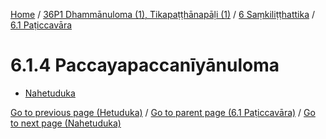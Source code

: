 
[Home](/) / [36P1 Dhammānuloma (1), Tikapaṭṭhānapāḷi (1)](../...md) / [6 Saṃkiliṭṭhattika](...md) / [6.1 Paṭiccavāra](../36P1/6/6.1.md)

# 6.1.4 Paccayapaccanīyānuloma

* [Nahetuduka](6.1.4/Nahetuduka.md)

[Go to previous page (Hetuduka)](6.1.3/Hetuduka.md) / [Go to parent page (6.1 Paṭiccavāra)](../36P1/6/6.1.md) / [Go to next page (Nahetuduka)](6.1.4/Nahetuduka.md)



